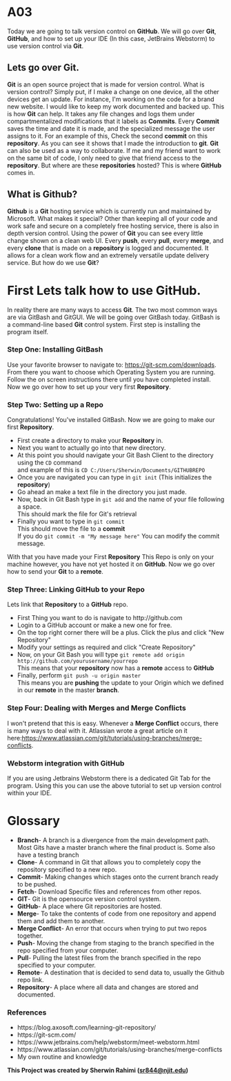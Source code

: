 # A03

Today we are going to talk version control on <b>GitHub</b>.  We will go over <b>Git</b>, <b>GitHub</b>, and how to set up your IDE (In this case, JetBrains Webstorm) to use version control via <b>Git</b>.

<h2>Lets go over <b>Git</b>.</h2>

<b>Git</b> is an open source project that is made for version control.  What is version control?  Simply put, if I make a change on one device, all the other devices get an update.  For instance, I'm working on the code for a brand new website.  I would like to keep my work documented and backed up.  This is how <b>Git</b> can help.  It takes any file changes and logs them under compartmentalized modifications that it labels as <b>Commits</b>.  Every <b>Commit</b> saves the time and date it is made, and the specialized message the user assigns to it.  For an example of this, Check the second <b>commit</b> on this <b>repository</b>.  As you can see it shows that I made the introduction to <b>git</b>.  <b>Git</b> can also be used as a way to collaborate.  If me and my friend want to work on the same bit of code, I only need to give that friend access to the <b>repository</b>.  But where are these <b>repositories</b> hosted?  This is where <b>GitHub</b> comes in.

<h2>What is <b>Github</b>?</h2>

<b>Github</b> is a <b>Git</b> hosting service which is currently run and maintained by Microsoft.  What makes it special?  Other than keeping all of your code and work safe and secure on a completely free hosting service, there is also in depth version control.  Using the power of <b>Git</b> you can see every little change shown on a clean web UI.  Every <b>push</b>, every <b>pull</b>, every <b>merge</b>, and every <b>clone</b> that is made on a <b>repository</b> is logged and documented.  It allows for a clean work flow and an extremely versatile update delivery service.  But how do we use <b>Git</b>?

<h1>First Lets talk how to use <b>GitHub</b>.</h1>

In reality there are many ways to access <b>Git</b>.  The two most common ways are via GitBash and GitGUI.  We will be going over GitBash today.  GitBash is a command-line based <b>Git</b> control system.  First step is installing the program itself.

<h3>Step One: Installing GitBash</h3>

Use your favorite browser to navigate to: https://git-scm.com/downloads.
From there you want to choose which Operating System you are running.  Follow the on screen instructions there until you have completed install.
Now we go over how to set up your very first <b>Repository</b>.

<h3>Step Two: Setting up a Repo</h3>

Congratulations! You've installed GitBash.  Now we are going to make our first <b>Repository</b>.

<ul>
  <li>First create a directory to make your <b>Repository</b> in.</li>
  <li>Next you want to actually go into that new directory.</li>
  <li>At this point you should navigate your Git Bash Client to the directory using the <code>CD</code> command<br/></li>
and example of this is <code>CD C:/Users/Sherwin/Documents/GITHUBREPO</code>
  <li>Once you are navigated you can type in <code>git init</code> (This initializes the <b>repository</b>)</li>
  <li>Go ahead an make a text file in the directory you just made.</li>
  <li>Now, back in Git Bash type in <code>git add</code> and the name of your file following a space.</br>
This should mark the file for Git's retrieval</li>
  <li>Finally you want to type in <code>git commit</code></br>
This should move the file to a <b>commit</b></br>
If you do <code>git commit -m "My message here"</code> You can modify the commit message.</li>
</ul>

With that you have made your First <b>Repository</b>  This Repo is only on your machine however, you have not yet hosted it on <b>GitHub</b>.  Now we go over how to send your <b>Git</b> to a <b>remote</b>.

<h3>Step Three: Linking <b>GitHub</b> to your Repo</h3>

Lets link that <b>Repository</b> to a <b>GitHub</b> repo.

<ul>
  <li>First Thing you want to do is navigate to http://github.com</li>
  <li>Login to a GitHub account or make a new one for free.</li>
  <li>On the top right corner there will be a plus.  Click the plus and click "New Repository"</li>
  <li>Modify your settings as required and click "Create Repository"</li>
  <li>Now, on your Git Bash you will type <code>git remote add origin http://github.com/yourusername/yourrepo</code></br>
  This means that your <b>repository</b> now has a <b>remote</b> access to <b>GitHub</b></li>
  <li>Finally, perform <code>git push -u origin master</code></br>
  This means you are <b>pushing</b> the update to your Origin which we defined in our <b>remote</b> in the master <b>branch</b>.</li>
</ul>

<h3>Step Four: Dealing with <b>Merges</b> and <b>Merge Conflicts</b></h3>

I won't pretend that this is easy.  Whenever a <b>Merge Conflict</b> occurs, there is many ways to deal with it.  Atlassian wrote a great article on it here:https://www.atlassian.com/git/tutorials/using-branches/merge-conflicts.

<h3>Webstorm integration with GitHub</h3>

If you are using Jetbrains Webstorm there is a dedicated Git Tab for the program.  Using this you can use the above tutorial to set up version control within your IDE.

<h1>Glossary</h1>

<ul>
  <li><b>Branch</b>- A branch is a divergence from the main development path.  Most Gits have a master branch where the final product is.  Some also have a testing branch</li>
  <li><b>Clone</b>- A command in Git that allows you to completely copy the repository specified to a new repo.</li>
  <li><b>Commit</b>- Making changes which stages onto the current branch ready to be pushed. </li>
  <li><b>Fetch</b>- Download Specific files and references from other repos.</li>
  <li><b>GIT</b>- Git is the opensource version control system.</li>
  <li><b>GitHub</b>- A place where Git repositories are hosted.</li>
  <li><b>Merge</b>- To take the contents of code from one repository and append them and add them to another.</li>
  <li><b>Merge Conflict</b>- An error that occurs when trying to put two repos together.</li>
  <li><b>Push</b>- Moving the change from staging to the branch specified in the repo specified from your computer.</li>
  <li><b>Pull</b>- Pulling the latest files from the branch specified in the repo specified to your computer.</li>
  <li><b>Remote</b>- A destination that is decided to send data to, usually the Github repo link.</li>
  <li><b>Repository</b>- A place where all data and changes are stored and documented. </li>
</ul>

<h3>References</h3>
<ul>
  <li>https://blog.axosoft.com/learning-git-repository/</li>
  <li>https://git-scm.com/</li>
  <li>https://www.jetbrains.com/help/webstorm/meet-webstorm.html</li>
  <li>https://www.atlassian.com/git/tutorials/using-branches/merge-conflicts</li>
  <li>My own routine and knowledge</li>
 </ul>
 
 <b>This Project was created by Sherwin Rahimi (sr844@njit.edu)</b>
